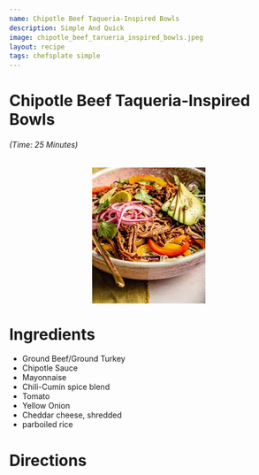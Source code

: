 ```yaml
---
name: Chipotle Beef Taqueria-Inspired Bowls
description: Simple And Quick
image: chipotle_beef_tarueria_inspired_bowls.jpeg
layout: recipe
tags: chefsplate simple
---
```


<div class="w-full text-center">
    <h1>Chipotle Beef Taqueria-Inspired Bowls</h1>
    <h6>(Time: 25 Minutes)</h6>
</div>

<p align="center" width="100%">
    <img src="/assets/images/chipotle_beef_tarueria_inspired_bowls.jpeg"  alt="Chipotle Beef Taqueria-Inspired Bowls" style="display: block; max-width:700px; max-height:700px; width: auto; height: auto;" />
</p>  

<div class="lg:flex lg:w-[1024px] mx-auto">
<div class="block min-w-max w-3/12">
<h1>Ingredients</h1>
<ul>
<li>Ground Beef/Ground Turkey</li>
<li>Chipotle Sauce</li>
<li>Mayonnaise</li>
<li>Chili-Cumin spice blend</li>
<li>Tomato</li>
<li>Yellow Onion</li>
<li>Cheddar cheese, shredded</li>
<li>parboiled rice</li>
</ul>
</div>

<div class="block lg:ml-12 w-7/12">
<h1>Directions</h1>
</div>
</div>
